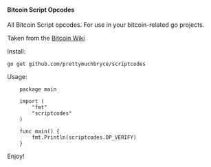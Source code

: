 #### Bitcoin Script Opcodes

All Bitcoin Script opcodes. For use in your bitcoin-related go projects.

Taken from the [Bitcoin Wiki](https://en.bitcoin.it/wiki/Script)

Install:
```
go get github.com/prettymuchbryce/scriptcodes
```

Usage:
```
    package main

    import (
        "fmt"
        "scriptcodes"
    )

    func main() {
        fmt.Println(scriptcodes.OP_VERIFY)
    }
```

Enjoy!
